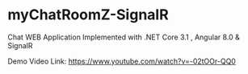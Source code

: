 # myChatRoomZ-SignalR
Chat WEB Application Implemented with .NET Core 3.1 , Angular 8.0 &amp; SignalR

Demo Video Link: https://www.youtube.com/watch?v=-02tOOr-QQ0
